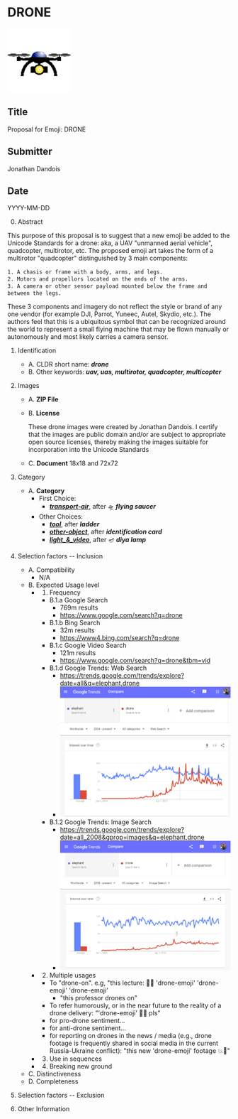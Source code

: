 # DRONE

![drone 144x144](./images/drone-2/drone-2_144x144.png)

## Title
Proposal for Emoji: DRONE

## Submitter
Jonathan Dandois

## Date
YYYY-MM-DD

0. Abstract

This purpose of this proposal is to suggest that a new emoji be added to the Unicode Standards for a drone: aka, a UAV "unmanned aerial vehicle", quadcopter, multirotor, etc.  The proposed emoji art takes the form of a multirotor "quadcopter" distinguished by 3 main components:

    1. A chasis or frame with a body, arms, and legs.
    2. Motors and propellors located on the ends of the arms.
    3. A camera or other sensor payload mounted below the frame and between the legs.

These 3 components and imagery do not reflect the style or brand of any one vendor (for example DJI, Parrot, Yuneec, Autel, Skydio, etc.).  The authors feel that this is a ubiquitous symbol that can be recognized around the world to represent a small flying machine that may be flown manually or autonomously and most likely carries a camera sensor.

1. Identification
    - A. CLDR short name: ***drone***
    - B. Other keywords: ***uav, uas, multirotor, quadcopter, multicopter***
2. Images
    - A. **ZIP File**
    - B. **License**
        
        These drone images were created by Jonathan Dandois. I certify that the images are public domain and/or are subject to appropriate open source licenses, thereby making the images suitable for incorporation into the Unicode Standards
    - C. **Document** 18x18 and 72x72 
3. Category
    - A. **Category**
        - First Choice: 
            - ***[transport-air](https://unicode.org/emoji/charts/emoji-ordering.html#transport-air)***, after 🛸 ***flying saucer***
        - Other Choices:
            - ***[tool](https://unicode.org/emoji/charts/emoji-ordering.html#tool)***, after  ***ladder***
            - ***[other-object](https://unicode.org/emoji/charts/emoji-ordering.html#other-object)***, after ***identification card***
            - ***[light_&_video](https://unicode.org/emoji/charts/emoji-ordering.html#light_&_video)***, after 🪔 ***diya lamp***
4. Selection factors -- Inclusion
    - A. Compatibility
        - N/A
    - B. Expected Usage level
        - 1. Frequency
            - B.1.a Google Search
                - 769m results
                - https://www.google.com/search?q=drone
            - B.1.b Bing Search
                - 32m results
                - https://www4.bing.com/search?q=drone
            - B.1.c Google Video Search
                - 121m results
                - https://www.google.com/search?q=drone&tbm=vid
            - B.1.d Google Trends: Web Search
                - https://trends.google.com/trends/explore?date=all&q=elephant,drone
                - ![drone 144x144](./images/google-trends-web.png)
            - B.1.2 Google Trends: Image Search
                - https://trends.google.com/trends/explore?date=all_2008&gprop=images&q=elephant,drone
                - ![drone 144x144](./images/google-trends-image.png)
        - 2. Multiple usages
            - To "drone-on". e.g, "this lecture: 👩‍🏫 'drone-emoji' 'drone-emoji' 'drone-emoji'
                - "this professor drones on"
            - To refer humorously, or in the near future to the reality of a drone delivery: "'drone-emoji' 🧊🍻 pls"
            - for pro-drone sentiment...
            - for anti-drone sentiment...
            - for reporting on drones in the news / media (e.g., drone footage is frequently shared in social media in the current Russia-Ukraine conflict): "this new 'drone-emoji' footage 💥🤯"
        - 3. Use in sequences
        - 4. Breaking new ground
    - C. Distinctiveness
    - D. Completeness

5. Selection factors -- Exclusion
6. Other Information

